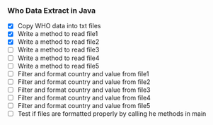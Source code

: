 ### Who Data Extract in Java

- [x] Copy WHO data into txt files
- [x] Write a method to read file1
- [x] Write a method to read file2
- [ ] Write a method to read file3
- [ ] Write a method to read file4
- [ ] Write a method to read file5
- [ ] Filter and format country and value from file1
- [ ] Filter and format country and value from file2
- [ ] Filter and format country and value from file3
- [ ] Filter and format country and value from file4
- [ ] Filter and format country and value from file5
- [ ] Test if files are formatted properly by calling he methods in main
